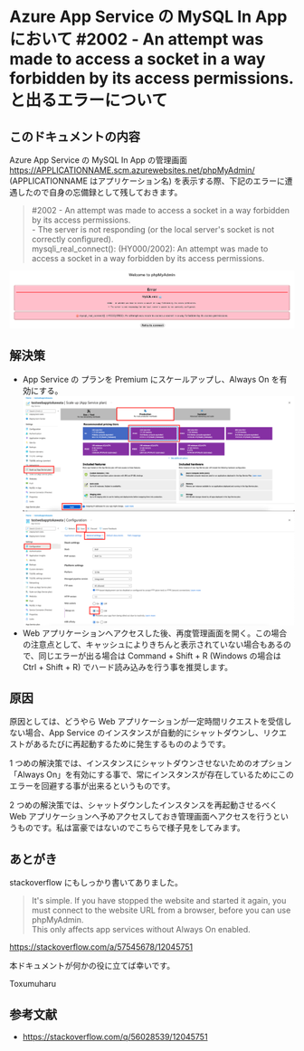 # Azure App Service の MySQL In App において #2002 - An attempt was made to access a socket in a way forbidden by its access permissions. と出るエラーについて

## このドキュメントの内容
Azure App Service の MySQL In App の管理画面 https://APPLICATIONNAME.scm.azurewebsites.net/phpMyAdmin/ (APPLICATIONNAME はアプリケーション名) を表示する際、下記のエラーに遭遇したので自身の忘備録として残しておきます。
> #2002 - An attempt was made to access a socket in a way forbidden by its access permissions.  
\- The server is not responding (or the local server's socket is not correctly configured).  
mysqli_real_connect(): (HY000/2002): An attempt was made to access a socket in a way forbidden by its access permissions.

![Image](Images/1.png)

## 解決策
- App Service の プランを Premium にスケールアップし、Always On を有効にする。
![Image](Images/2.png)
![Image](Images/3.png)
- Web アプリケーションへアクセスした後、再度管理画面を開く。この場合の注意点として、キャッシュによりきちんと表示されていない場合もあるので、同じエラーが出る場合は Command + Shift + R (Windows の場合は Ctrl + Shift + R) でハード読み込みを行う事を推奨します。

## 原因
原因としては、どうやら Web アプリケーションが一定時間リクエストを受信しない場合、App Service のインスタンスが自動的にシャットダウンし、リクエストがあるたびに再起動するために発生するもののようです。

1 つめの解決策では、インスタンスにシャットダウンさせないためのオプション「Always On」を有効にする事で、常にインスタンスが存在しているためにこのエラーを回避する事が出来るというものです。

2 つめの解決策では、シャットダウンしたインスタンスを再起動させるべく Web アプリケーションへ予めアクセスしておき管理画面へアクセスを行うというものです。私は富豪ではないのでこちらで様子見をしてみます。

## あとがき
stackoverflow にもしっかり書いてありました。
> It's simple. If you have stopped the website and started it again, you must connect to the website URL from a browser, before you can use phpMyAdmin.  
This only affects app services without Always On enabled.

https://stackoverflow.com/a/57545678/12045751

本ドキュメントが何かの役に立てば幸いです。

Toxumuharu

## 参考文献
- https://stackoverflow.com/q/56028539/12045751

